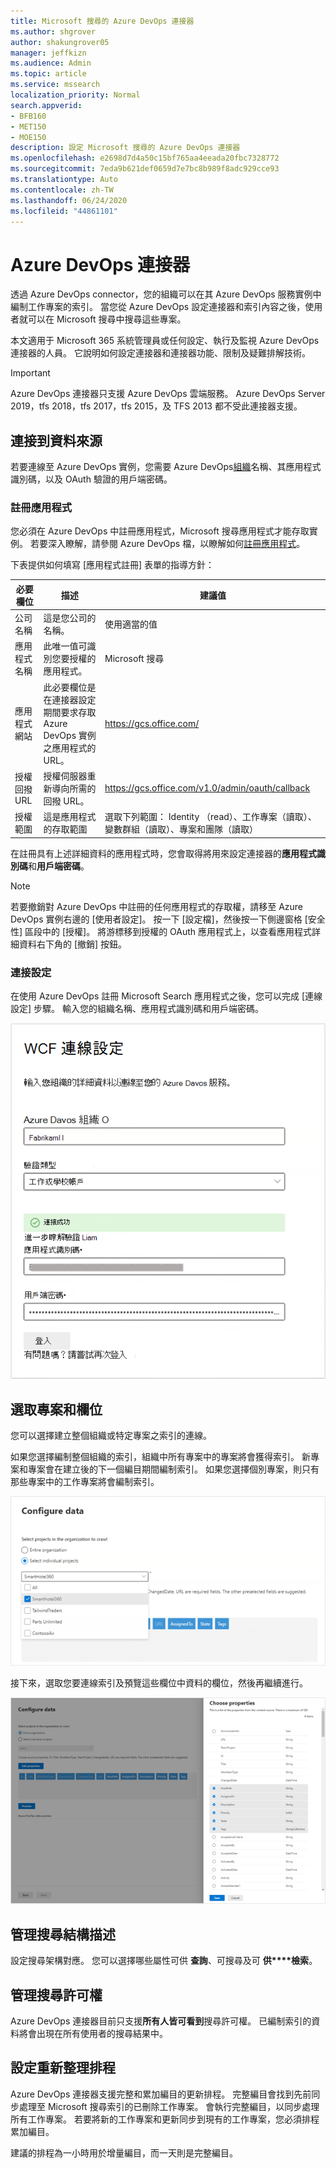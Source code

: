 ```yaml
---
title: Microsoft 搜尋的 Azure DevOps 連接器
ms.author: shgrover
author: shakungrover05
manager: jeffkizn
ms.audience: Admin
ms.topic: article
ms.service: mssearch
localization_priority: Normal
search.appverid:
- BFB160
- MET150
- MOE150
description: 設定 Microsoft 搜尋的 Azure DevOps 連接器
ms.openlocfilehash: e2698d7d4a50c15bf765aa4eeada20fbc7328772
ms.sourcegitcommit: 7eda9b621def0659d7e7bc8b989f8adc929cce93
ms.translationtype: Auto
ms.contentlocale: zh-TW
ms.lasthandoff: 06/24/2020
ms.locfileid: "44861101"
---
```

# <a name="azure-devops-connector"></a>Azure DevOps 連接器

透過 Azure DevOps connector，您的組織可以在其 Azure DevOps 服務實例中編制工作專案的索引。 當您從 Azure DevOps 設定連接器和索引內容之後，使用者就可以在 Microsoft 搜尋中搜尋這些專案。

本文適用于 Microsoft 365 系統管理員或任何設定、執行及監視 Azure DevOps 連接器的人員。 它說明如何設定連接器和連接器功能、限制及疑難排解技術。

>[!IMPORTANT]
>Azure DevOps 連接器只支援 Azure DevOps 雲端服務。 Azure DevOps Server 2019，tfs 2018，tfs 2017，tfs 2015，及 TFS 2013 都不受此連接器支援。

## <a name="connect-to-a-data-source"></a>連接到資料來源

若要連線至 Azure DevOps 實例，您需要 Azure DevOps[組織](https://docs.microsoft.com/azure/devops/organizations/accounts/create-organization)名稱、其應用程式識別碼，以及 OAuth 驗證的用戶端密碼。

### <a name="register-an-app"></a>註冊應用程式

您必須在 Azure DevOps 中註冊應用程式，Microsoft 搜尋應用程式才能存取實例。 若要深入瞭解，請參閱 Azure DevOps 檔，以瞭解如何[註冊應用程式](https://docs.microsoft.com/azure/devops/integrate/get-started/authentication/oauth?view=azure-devops#register-your-app)。

下表提供如何填寫 [應用程式註冊] 表單的指導方針：

 **必要欄位** | **描述**      | **建議值**
--- | --- | ---
| 公司名稱         | 這是您公司的名稱。 | 使用適當的值   |
| 應用程式名稱     | 此唯一值可識別您要授權的應用程式。    | Microsoft 搜尋     |
| 應用程式網站  | 此必要欄位是在連接器設定期間要求存取 Azure DevOps 實例之應用程式的 URL。  | <https://gcs.office.com/>                |
| 授權回撥 URL        | 授權伺服器重新導向所需的回撥 URL。 | <https://gcs.office.com/v1.0/admin/oauth/callback>|
| 授權範圍 | 這是應用程式的存取範圍 | 選取下列範圍： Identity （read）、工作專案（讀取）、變數群組（讀取）、專案和團隊（讀取）|

在註冊具有上述詳細資料的應用程式時，您會取得將用來設定連接器的**應用程式識別碼**和**用戶端密碼**。

>[!NOTE]
>若要撤銷對 Azure DevOps 中註冊的任何應用程式的存取權，請移至 Azure DevOps 實例右邊的 [使用者設定]。 按一下 [設定檔]，然後按一下側邊窗格 [安全性] 區段中的 [授權]。 將游標移到授權的 OAuth 應用程式上，以查看應用程式詳細資料右下角的 [撤銷] 按鈕。

### <a name="connection-settings"></a>連接設定

在使用 Azure DevOps 註冊 Microsoft Search 應用程式之後，您可以完成 [連線設定] 步驟。 輸入您的組織名稱、應用程式識別碼和用戶端密碼。

![連接應用程式設定](media/ADO_Connection_settings_2.png)

## <a name="select-projects-and-fields"></a>選取專案和欄位

您可以選擇建立整個組織或特定專案之索引的連線。

如果您選擇編制整個組織的索引，組織中所有專案中的專案將會獲得索引。 新專案和專案會在建立後的下一個編目期間編制索引。 如果您選擇個別專案，則只有那些專案中的工作專案將會編制索引。

![設定資料](media/ADO_Configure_data.png)

接下來，選取您要連線索引及預覽這些欄位中資料的欄位，然後再繼續進行。

![選擇屬性](media/ADO_choose_properties.png)

## <a name="manage-the-search-schema"></a>管理搜尋結構描述

設定搜尋架構對應。 您可以選擇哪些屬性可供 **查詢**、可搜尋及可 **供****檢索**。

## <a name="manage-search-permissions"></a>管理搜尋許可權

Azure DevOps 連接器目前只支援**所有人皆可看到**搜尋許可權。 已編制索引的資料將會出現在所有使用者的搜尋結果中。

## <a name="set-the-refresh-schedule"></a>設定重新整理排程

Azure DevOps 連接器支援完整和累加編目的更新排程。 完整編目會找到先前同步處理至 Microsoft 搜尋索引的已刪除工作專案。 會執行完整編目，以同步處理所有工作專案。 若要將新的工作專案和更新同步到現有的工作專案，您必須排程累加編目。

建議的排程為一小時用於增量編目，而一天則是完整編目。
